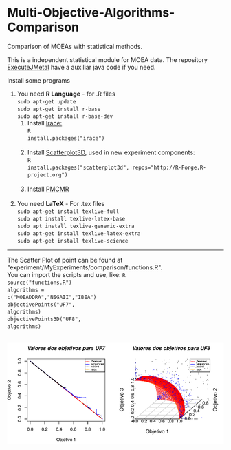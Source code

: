 # Multi-Objective-Algorithms-Comparison
Comparison of MOEAs with statistical methods.

This is a independent statistical module for MOEA data. The repository <a href="https://github.com/LucasLP/ExecuteJMetal/">ExecuteJMetal</a> have a auxiliar java code if you need.
<br>

Install some programs<br>
<ol type="1">
	<li> You need <b>R Language</b> - for .R files<br>
		<code>sudo apt-get update</code><br>
		<code>sudo apt-get install r-base</code><br>
		<code>sudo apt-get install r-base-dev</code><br>
		<ol type="1">
		<li> Install <a href="http://iridia.ulb.ac.be/irace/">Irace:</a><br>
		  <code>R</code><br>
		    <code>install.packages("irace") </code></li>
		<br>
		<li> Install <a href="https://cran.r-project.org/web/packages/scatterplot3d/index.html">Scatterplot3D</a>, used in new experiment components:<br>
		  <code>R</code><br>
			<code>install.packages("scatterplot3d", repos="http://R-Forge.R-project.org") </code></li>
		<br>
		<li> Install <a href="https://cran.r-project.org/web/packages/PMCMR/PMCMR.pdf"> PMCMR </a></li><br>
		</ol>
	</li>
	<li> You need <b>LaTeX</b> - For .tex files<br>
		<code>sudo apt-get install texlive-full</code><br>
		<code>sudo apt install texlive-latex-base</code><br>
		<code>sudo apt install texlive-generic-extra</code><br>
		<code>sudo apt-get install texlive-latex-extra</code><br>
		<code>sudo apt-get install texlive-science</code><br>
	</li>
</ol> 


<hr>

The Scatter Plot of point can be found at "experiment/MyExperiments/comparison/functions.R".<br>
You can import the scripts and use, like:
<code>R</code><br>
<code>source("functions.R")</code><br>
<code>algorithms = c("MOEADDRA","NSGAII","IBEA")</code><br>
<code>objectivePoints("UF7", algorithms)</code><br>
<code>objectivePoints3D("UF8", algorithms)</code><br>

<br>
<img src="Additional/scatter-Plot.png"><br>
